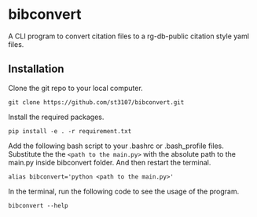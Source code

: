 # bibconvert
A CLI program to convert citation files to a rg-db-public citation style yaml files.

## Installation

Clone the git repo to your local computer.

```git clone https://github.com/st3107/bibconvert.git```

Install the required packages.

```pip install -e . -r requirement.txt```

Add the following bash script to your .bashrc or .bash_profile files.
Substitute the the ``<path to the main.py>`` with the absolute path to the main.py inside bibconvert folder.
And then restart the terminal.

``alias bibconvert='python <path to the main.py>'``

In the terminal, run the following code to see the usage of the program.

```bibconvert --help```
